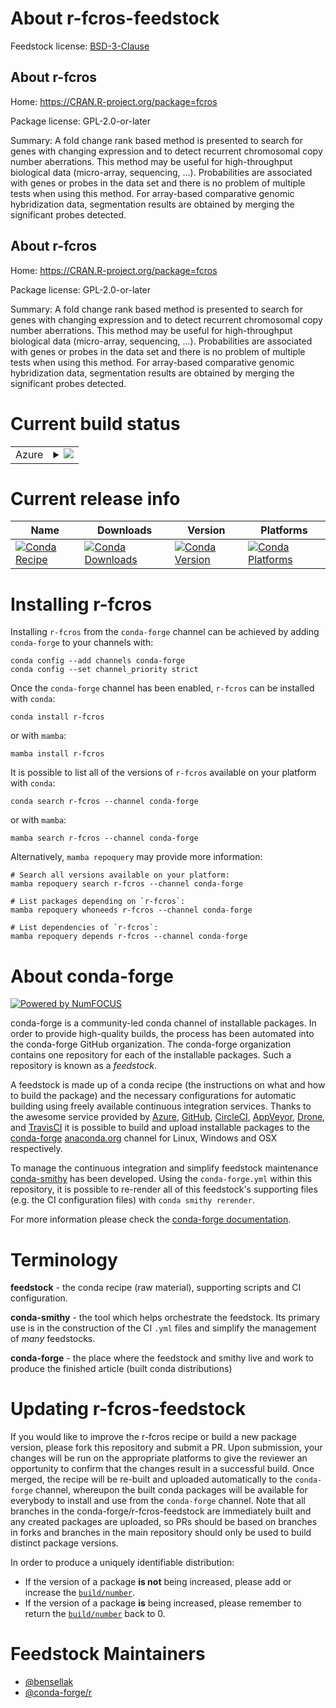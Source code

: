 About r-fcros-feedstock
=======================

Feedstock license: [BSD-3-Clause](https://github.com/conda-forge/r-fcros-feedstock/blob/main/LICENSE.txt)


About r-fcros
-------------

Home: https://CRAN.R-project.org/package=fcros

Package license: GPL-2.0-or-later

Summary: A fold change rank based method is presented to search for genes with changing expression and to detect recurrent chromosomal copy number aberrations. This  method may be useful for high-throughput biological data (micro-array, sequencing, ...). Probabilities are associated with genes or probes in the data set and there is no problem of multiple tests when using this method. For array-based comparative genomic hybridization data, segmentation results are obtained by merging the significant probes detected.

About r-fcros
-------------

Home: https://CRAN.R-project.org/package=fcros

Package license: GPL-2.0-or-later

Summary: A fold change rank based method is presented to search for genes with changing expression and to detect recurrent chromosomal copy number aberrations. This  method may be useful for high-throughput biological data (micro-array, sequencing, ...). Probabilities are associated with genes or probes in the data set and there is no problem of multiple tests when using this method. For array-based comparative genomic hybridization data, segmentation results are obtained by merging the significant probes detected.

Current build status
====================


<table>
    
  <tr>
    <td>Azure</td>
    <td>
      <details>
        <summary>
          <a href="https://dev.azure.com/conda-forge/feedstock-builds/_build/latest?definitionId=4746&branchName=main">
            <img src="https://dev.azure.com/conda-forge/feedstock-builds/_apis/build/status/r-fcros-feedstock?branchName=main">
          </a>
        </summary>
        <table>
          <thead><tr><th>Variant</th><th>Status</th></tr></thead>
          <tbody><tr>
              <td>linux_64_r_base4.4</td>
              <td>
                <a href="https://dev.azure.com/conda-forge/feedstock-builds/_build/latest?definitionId=4746&branchName=main">
                  <img src="https://dev.azure.com/conda-forge/feedstock-builds/_apis/build/status/r-fcros-feedstock?branchName=main&jobName=linux&configuration=linux%20linux_64_r_base4.4" alt="variant">
                </a>
              </td>
            </tr><tr>
              <td>linux_64_r_base4.5</td>
              <td>
                <a href="https://dev.azure.com/conda-forge/feedstock-builds/_build/latest?definitionId=4746&branchName=main">
                  <img src="https://dev.azure.com/conda-forge/feedstock-builds/_apis/build/status/r-fcros-feedstock?branchName=main&jobName=linux&configuration=linux%20linux_64_r_base4.5" alt="variant">
                </a>
              </td>
            </tr><tr>
              <td>osx_64_r_base4.4</td>
              <td>
                <a href="https://dev.azure.com/conda-forge/feedstock-builds/_build/latest?definitionId=4746&branchName=main">
                  <img src="https://dev.azure.com/conda-forge/feedstock-builds/_apis/build/status/r-fcros-feedstock?branchName=main&jobName=osx&configuration=osx%20osx_64_r_base4.4" alt="variant">
                </a>
              </td>
            </tr><tr>
              <td>osx_64_r_base4.5</td>
              <td>
                <a href="https://dev.azure.com/conda-forge/feedstock-builds/_build/latest?definitionId=4746&branchName=main">
                  <img src="https://dev.azure.com/conda-forge/feedstock-builds/_apis/build/status/r-fcros-feedstock?branchName=main&jobName=osx&configuration=osx%20osx_64_r_base4.5" alt="variant">
                </a>
              </td>
            </tr><tr>
              <td>win_64_r_base4.4</td>
              <td>
                <a href="https://dev.azure.com/conda-forge/feedstock-builds/_build/latest?definitionId=4746&branchName=main">
                  <img src="https://dev.azure.com/conda-forge/feedstock-builds/_apis/build/status/r-fcros-feedstock?branchName=main&jobName=win&configuration=win%20win_64_r_base4.4" alt="variant">
                </a>
              </td>
            </tr><tr>
              <td>win_64_r_base4.5</td>
              <td>
                <a href="https://dev.azure.com/conda-forge/feedstock-builds/_build/latest?definitionId=4746&branchName=main">
                  <img src="https://dev.azure.com/conda-forge/feedstock-builds/_apis/build/status/r-fcros-feedstock?branchName=main&jobName=win&configuration=win%20win_64_r_base4.5" alt="variant">
                </a>
              </td>
            </tr>
          </tbody>
        </table>
      </details>
    </td>
  </tr>
</table>

Current release info
====================

| Name | Downloads | Version | Platforms |
| --- | --- | --- | --- |
| [![Conda Recipe](https://img.shields.io/badge/recipe-r--fcros-green.svg)](https://anaconda.org/conda-forge/r-fcros) | [![Conda Downloads](https://img.shields.io/conda/dn/conda-forge/r-fcros.svg)](https://anaconda.org/conda-forge/r-fcros) | [![Conda Version](https://img.shields.io/conda/vn/conda-forge/r-fcros.svg)](https://anaconda.org/conda-forge/r-fcros) | [![Conda Platforms](https://img.shields.io/conda/pn/conda-forge/r-fcros.svg)](https://anaconda.org/conda-forge/r-fcros) |

Installing r-fcros
==================

Installing `r-fcros` from the `conda-forge` channel can be achieved by adding `conda-forge` to your channels with:

```
conda config --add channels conda-forge
conda config --set channel_priority strict
```

Once the `conda-forge` channel has been enabled, `r-fcros` can be installed with `conda`:

```
conda install r-fcros
```

or with `mamba`:

```
mamba install r-fcros
```

It is possible to list all of the versions of `r-fcros` available on your platform with `conda`:

```
conda search r-fcros --channel conda-forge
```

or with `mamba`:

```
mamba search r-fcros --channel conda-forge
```

Alternatively, `mamba repoquery` may provide more information:

```
# Search all versions available on your platform:
mamba repoquery search r-fcros --channel conda-forge

# List packages depending on `r-fcros`:
mamba repoquery whoneeds r-fcros --channel conda-forge

# List dependencies of `r-fcros`:
mamba repoquery depends r-fcros --channel conda-forge
```


About conda-forge
=================

[![Powered by
NumFOCUS](https://img.shields.io/badge/powered%20by-NumFOCUS-orange.svg?style=flat&colorA=E1523D&colorB=007D8A)](https://numfocus.org)

conda-forge is a community-led conda channel of installable packages.
In order to provide high-quality builds, the process has been automated into the
conda-forge GitHub organization. The conda-forge organization contains one repository
for each of the installable packages. Such a repository is known as a *feedstock*.

A feedstock is made up of a conda recipe (the instructions on what and how to build
the package) and the necessary configurations for automatic building using freely
available continuous integration services. Thanks to the awesome service provided by
[Azure](https://azure.microsoft.com/en-us/services/devops/), [GitHub](https://github.com/),
[CircleCI](https://circleci.com/), [AppVeyor](https://www.appveyor.com/),
[Drone](https://cloud.drone.io/welcome), and [TravisCI](https://travis-ci.com/)
it is possible to build and upload installable packages to the
[conda-forge](https://anaconda.org/conda-forge) [anaconda.org](https://anaconda.org/)
channel for Linux, Windows and OSX respectively.

To manage the continuous integration and simplify feedstock maintenance
[conda-smithy](https://github.com/conda-forge/conda-smithy) has been developed.
Using the ``conda-forge.yml`` within this repository, it is possible to re-render all of
this feedstock's supporting files (e.g. the CI configuration files) with ``conda smithy rerender``.

For more information please check the [conda-forge documentation](https://conda-forge.org/docs/).

Terminology
===========

**feedstock** - the conda recipe (raw material), supporting scripts and CI configuration.

**conda-smithy** - the tool which helps orchestrate the feedstock.
                   Its primary use is in the construction of the CI ``.yml`` files
                   and simplify the management of *many* feedstocks.

**conda-forge** - the place where the feedstock and smithy live and work to
                  produce the finished article (built conda distributions)


Updating r-fcros-feedstock
==========================

If you would like to improve the r-fcros recipe or build a new
package version, please fork this repository and submit a PR. Upon submission,
your changes will be run on the appropriate platforms to give the reviewer an
opportunity to confirm that the changes result in a successful build. Once
merged, the recipe will be re-built and uploaded automatically to the
`conda-forge` channel, whereupon the built conda packages will be available for
everybody to install and use from the `conda-forge` channel.
Note that all branches in the conda-forge/r-fcros-feedstock are
immediately built and any created packages are uploaded, so PRs should be based
on branches in forks and branches in the main repository should only be used to
build distinct package versions.

In order to produce a uniquely identifiable distribution:
 * If the version of a package **is not** being increased, please add or increase
   the [``build/number``](https://docs.conda.io/projects/conda-build/en/latest/resources/define-metadata.html#build-number-and-string).
 * If the version of a package **is** being increased, please remember to return
   the [``build/number``](https://docs.conda.io/projects/conda-build/en/latest/resources/define-metadata.html#build-number-and-string)
   back to 0.

Feedstock Maintainers
=====================

* [@bensellak](https://github.com/bensellak/)
* [@conda-forge/r](https://github.com/orgs/conda-forge/teams/r/)

